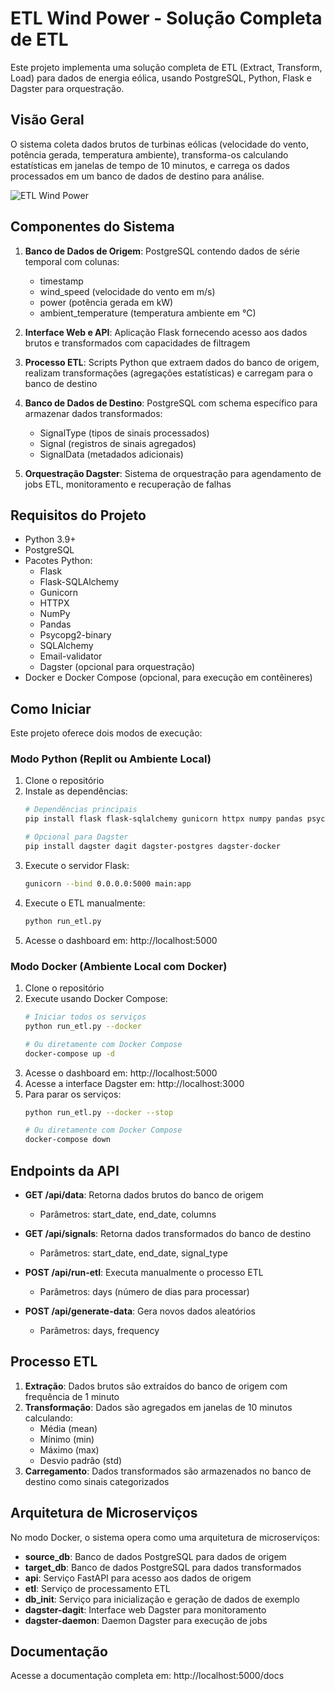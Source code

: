 # ETL Wind Power - Solução Completa de ETL

Este projeto implementa uma solução completa de ETL (Extract, Transform, Load) para dados de energia eólica, usando PostgreSQL, Python, Flask e Dagster para orquestração.

## Visão Geral

O sistema coleta dados brutos de turbinas eólicas (velocidade do vento, potência gerada, temperatura ambiente), transforma-os calculando estatísticas em janelas de tempo de 10 minutos, e carrega os dados processados em um banco de dados de destino para análise.

![ETL Wind Power](/templates/static/img/dashboard.png)

## Componentes do Sistema

1. **Banco de Dados de Origem**: PostgreSQL contendo dados de série temporal com colunas:
   - timestamp
   - wind_speed (velocidade do vento em m/s)
   - power (potência gerada em kW)
   - ambient_temperature (temperatura ambiente em °C)

2. **Interface Web e API**: Aplicação Flask fornecendo acesso aos dados brutos e transformados com capacidades de filtragem

3. **Processo ETL**: Scripts Python que extraem dados do banco de origem, realizam transformações (agregações estatísticas) e carregam para o banco de destino

4. **Banco de Dados de Destino**: PostgreSQL com schema específico para armazenar dados transformados:
   - SignalType (tipos de sinais processados)
   - Signal (registros de sinais agregados)
   - SignalData (metadados adicionais)

5. **Orquestração Dagster**: Sistema de orquestração para agendamento de jobs ETL, monitoramento e recuperação de falhas

## Requisitos do Projeto

- Python 3.9+
- PostgreSQL
- Pacotes Python: 
  - Flask
  - Flask-SQLAlchemy
  - Gunicorn
  - HTTPX
  - NumPy
  - Pandas
  - Psycopg2-binary
  - SQLAlchemy
  - Email-validator
  - Dagster (opcional para orquestração)
- Docker e Docker Compose (opcional, para execução em contêineres)

## Como Iniciar

Este projeto oferece dois modos de execução:

### Modo Python (Replit ou Ambiente Local)

1. Clone o repositório
2. Instale as dependências:
   ```bash
   # Dependências principais
   pip install flask flask-sqlalchemy gunicorn httpx numpy pandas psycopg2-binary sqlalchemy email-validator
   
   # Opcional para Dagster
   pip install dagster dagit dagster-postgres dagster-docker
   ```
3. Execute o servidor Flask:
   ```bash
   gunicorn --bind 0.0.0.0:5000 main:app
   ```
4. Execute o ETL manualmente:
   ```bash
   python run_etl.py
   ```
5. Acesse o dashboard em: http://localhost:5000

### Modo Docker (Ambiente Local com Docker)

1. Clone o repositório
2. Execute usando Docker Compose:
   ```bash
   # Iniciar todos os serviços
   python run_etl.py --docker
   
   # Ou diretamente com Docker Compose
   docker-compose up -d
   ```
3. Acesse o dashboard em: http://localhost:5000
4. Acesse a interface Dagster em: http://localhost:3000
5. Para parar os serviços:
   ```bash
   python run_etl.py --docker --stop
   
   # Ou diretamente com Docker Compose
   docker-compose down
   ```

## Endpoints da API

- **GET /api/data**: Retorna dados brutos do banco de origem
  - Parâmetros: start_date, end_date, columns
  
- **GET /api/signals**: Retorna dados transformados do banco de destino
  - Parâmetros: start_date, end_date, signal_type
  
- **POST /api/run-etl**: Executa manualmente o processo ETL
  - Parâmetros: days (número de dias para processar)
  
- **POST /api/generate-data**: Gera novos dados aleatórios
  - Parâmetros: days, frequency

## Processo ETL

1. **Extração**: Dados brutos são extraídos do banco de origem com frequência de 1 minuto
2. **Transformação**: Dados são agregados em janelas de 10 minutos calculando:
   - Média (mean)
   - Mínimo (min)
   - Máximo (max)
   - Desvio padrão (std)
3. **Carregamento**: Dados transformados são armazenados no banco de destino como sinais categorizados

## Arquitetura de Microserviços

No modo Docker, o sistema opera como uma arquitetura de microserviços:

- **source_db**: Banco de dados PostgreSQL para dados de origem
- **target_db**: Banco de dados PostgreSQL para dados transformados
- **api**: Serviço FastAPI para acesso aos dados de origem
- **etl**: Serviço de processamento ETL
- **db_init**: Serviço para inicialização e geração de dados de exemplo
- **dagster-dagit**: Interface web Dagster para monitoramento
- **dagster-daemon**: Daemon Dagster para execução de jobs

## Documentação

Acesse a documentação completa em: http://localhost:5000/docs
